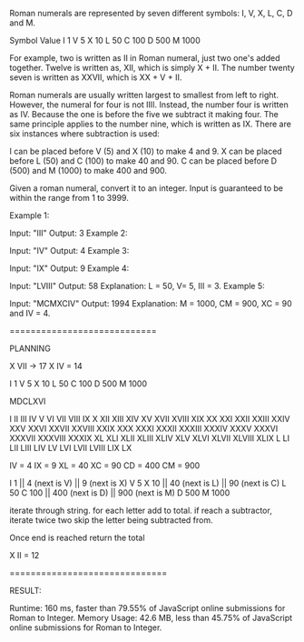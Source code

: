 Roman numerals are represented by seven different symbols: I, V, X, L, C, D and M.

Symbol       Value
I             1
V             5
X             10
L             50
C             100
D             500
M             1000

For example, two is written as II in Roman numeral, just two one's added together. Twelve is written as, XII, which is simply X + II. The number twenty seven is written as XXVII, which is XX + V + II.

Roman numerals are usually written largest to smallest from left to right. However, the numeral for four is not IIII. Instead, the number four is written as IV. Because the one is before the five we subtract it making four. The same principle applies to the number nine, which is written as IX. There are six instances where subtraction is used:

I can be placed before V (5) and X (10) to make 4 and 9. 
X can be placed before L (50) and C (100) to make 40 and 90. 
C can be placed before D (500) and M (1000) to make 400 and 900.


Given a roman numeral, convert it to an integer. Input is guaranteed to be within the range from 1 to 3999.

Example 1:

Input: "III"
Output: 3
Example 2:

Input: "IV"
Output: 4
Example 3:

Input: "IX"
Output: 9
Example 4:

Input: "LVIII"
Output: 58
Explanation: L = 50, V= 5, III = 3.
Example 5:

Input: "MCMXCIV"
Output: 1994
Explanation: M = 1000, CM = 900, XC = 90 and IV = 4.


============================

PLANNING

X VII -> 17
X IV = 14

I             1
V             5
X             10
L             50
C             100
D             500
M             1000

MDCLXVI

I
II
III
IV
V
VI
VII
VIII
IX
X
XII
XIII
XIV
XV
XVII
XVIII
XIX
XX
XXI
XXII
XXIII
XXIV
XXV
XXVI
XXVII
XXVIII
XXIX
XXX
XXXI
XXXII
XXXIII
XXXIV
XXXV
XXXVI
XXXVII
XXXVIII
XXXIX
XL
XLI
XLII
XLIII
XLIV
XLV
XLVI
XLVII
XLVIII
XLIX
L
LI
LII
LIII
LIV
LV
LVI
LVII
LVIII
LIX
LX


IV = 4
IX = 9
XL = 40
XC = 90
CD = 400
CM = 900

I             1 || 4 (next is V) || 9 (next is X)
V             5 
X             10 || 40 (next is L) || 90 (next is C)
L             50
C             100 || 400 (next is D) || 900 (next is M)
D             500
M             1000

iterate through string. for each letter add to total. if reach a subtractor, iterate twice two skip the letter being subtracted from.

Once end is reached return the total






X II = 12


==============================

RESULT:

Runtime: 160 ms, faster than 79.55% of JavaScript online submissions for Roman to Integer.
Memory Usage: 42.6 MB, less than 45.75% of JavaScript online submissions for Roman to Integer.